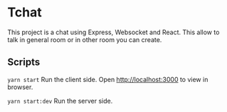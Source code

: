 # Tchat

This project is a chat using Express, Websocket and React. This allow to talk in general room or in other room you can create.

## Scripts

`yarn start`
Run the client side.
Open [http://localhost:3000](http://localhost:3000) to view in browser.

`yarn start:dev`
Run the server side.
